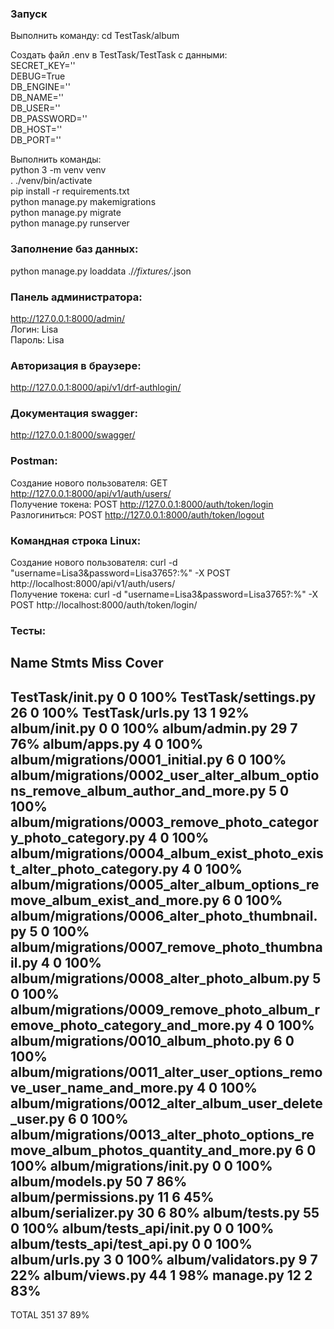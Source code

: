 ### Запуск

Выполнить команду: cd TestTask/album  
  
Создать файл .env в TestTask/TestTask с данными:  
SECRET_KEY=''  
DEBUG=True  
DB_ENGINE=''  
DB_NAME=''  
DB_USER=''  
DB_PASSWORD=''  
DB_HOST=''  
DB_PORT=''  

Выполнить команды:  
python 3 -m venv venv  
. ./venv/bin/activate  
pip install -r requirements.txt  
python manage.py makemigrations  
python manage.py migrate  
python manage.py runserver  

### Заполнение баз данных:   
python manage.py loaddata ./*/fixtures/*.json  

### Панель администратора:  
http://127.0.0.1:8000/admin/  
Логин: Lisa  
Пароль: Lisa  
  
### Авторизация в браузере:  
http://127.0.0.1:8000/api/v1/drf-authlogin/  

### Документация swagger:  
http://127.0.0.1:8000/swagger/
  
### Postman:  
Создание нового пользователя: GET http://127.0.0.1:8000/api/v1/auth/users/  
Получение токена: POST http://127.0.0.1:8000/auth/token/login  
Разлогиниться: POST http://127.0.0.1:8000/auth/token/logout  

### Командная строка Linux:  
Создание нового пользователя: curl -d "username=Lisa3&password=Lisa3765?:%" -X POST http://localhost:8000/api/v1/auth/users/  
Получение токена: curl -d "username=Lisa3&password=Lisa3765?:%" -X POST http://localhost:8000/auth/token/login/  

### Тесты:

Name                                                                                 Stmts   Miss  Cover
--------------------------------------------------------------------------------------------------------
TestTask/__init__.py                                                                     0      0   100%
TestTask/settings.py                                                                    26      0   100%
TestTask/urls.py                                                                        13      1    92%
album/__init__.py                                                                        0      0   100%
album/admin.py                                                                          29      7    76%
album/apps.py                                                                            4      0   100%
album/migrations/0001_initial.py                                                         6      0   100%
album/migrations/0002_user_alter_album_options_remove_album_author_and_more.py           5      0   100%
album/migrations/0003_remove_photo_category_photo_category.py                            4      0   100%
album/migrations/0004_album_exist_photo_exist_alter_photo_category.py                    4      0   100%
album/migrations/0005_alter_album_options_remove_album_exist_and_more.py                 6      0   100%
album/migrations/0006_alter_photo_thumbnail.py                                           5      0   100%
album/migrations/0007_remove_photo_thumbnail.py                                          4      0   100%
album/migrations/0008_alter_photo_album.py                                               5      0   100%
album/migrations/0009_remove_photo_album_remove_photo_category_and_more.py               4      0   100%
album/migrations/0010_album_photo.py                                                     6      0   100%
album/migrations/0011_alter_user_options_remove_user_name_and_more.py                    4      0   100%
album/migrations/0012_alter_album_user_delete_user.py                                    6      0   100%
album/migrations/0013_alter_photo_options_remove_album_photos_quantity_and_more.py       6      0   100%
album/migrations/__init__.py                                                             0      0   100%
album/models.py                                                                         50      7    86%
album/permissions.py                                                                    11      6    45%
album/serializer.py                                                                     30      6    80%
album/tests.py                                                                          55      0   100%
album/tests_api/__init__.py                                                              0      0   100%
album/tests_api/test_api.py                                                              0      0   100%
album/urls.py                                                                            3      0   100%
album/validators.py                                                                      9      7    22%
album/views.py                                                                          44      1    98%
manage.py                                                                               12      2    83%
--------------------------------------------------------------------------------------------------------
TOTAL                                                                                  351     37    89%

